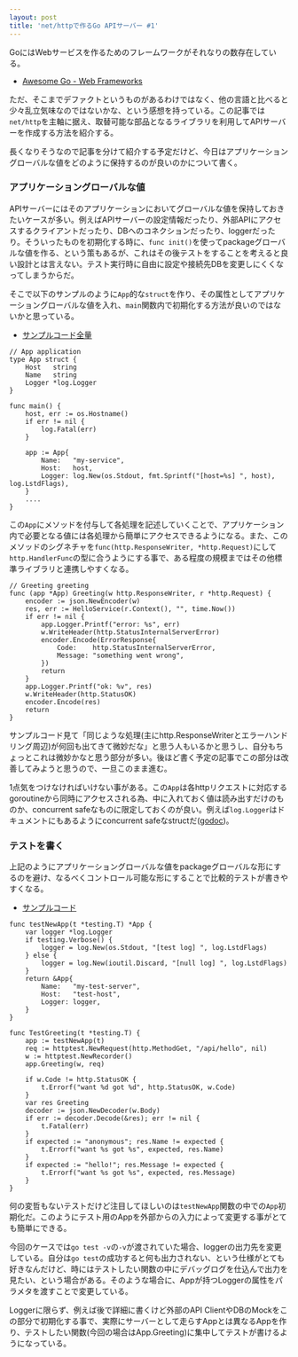 ```yaml
---
layout: post
title: 'net/httpで作るGo APIサーバー #1'
---
```


GoにはWebサービスを作るためのフレームワークがそれなりの数存在している。

- [Awesome Go - Web Frameworks](https://github.com/avelino/awesome-go#web-frameworks)

ただ、そこまでデファクトというものがあるわけではなく、他の言語と比べると少々乱立気味なのではないかな、という感想を持っている。この記事では`net/http`を主軸に据え、取替可能な部品となるライブラリを利用してAPIサーバーを作成する方法を紹介する。

長くなりそうなので記事を分けて紹介する予定だけど、今日はアプリケーショングローバルな値をどのように保持するのが良いのかについて書く。


### アプリケーショングローバルな値

APIサーバーにはそのアプリケーションにおいてグローバルな値を保持しておきたいケースが多い。例えばAPIサーバーの設定情報だったり、外部APIにアクセスするクライアントだったり、DBへのコネクションだったり、loggerだったり。そういったものを初期化する時に、`func init()`を使ってpackageグローバルな値を作る、という策もあるが、これはその後テストをすることを考えると良い設計とは言えない。テスト実行時に自由に設定や接続先DBを変更しにくくなってしまうからだ。

そこで以下のサンプルのように`App`的な`struct`を作り、その属性としてアプリケーショングローバルな値を入れ、`main`関数内で初期化する方法が良いのではないかと思っている。

- [サンプルコード全量](https://github.com/achiku/go-http-api-server/blob/master/ch01/server.go)

```golang
// App application
type App struct {
	Host   string
	Name   string
	Logger *log.Logger
}

func main() {
	host, err := os.Hostname()
	if err != nil {
		log.Fatal(err)
	}

	app := App{
		Name:   "my-service",
		Host:   host,
		Logger: log.New(os.Stdout, fmt.Sprintf("[host=%s] ", host), log.LstdFlags),
	}
    ....
}
```

この`App`にメソッドを付与して各処理を記述していくことで、アプリケーション内で必要となる値には各処理から簡単にアクセスできるようになる。また、このメソッドのシグネチャを`func(http.ResponseWriter, *http.Request)`にして`http.HandlerFunc`の型に合うようにする事で、ある程度の規模まではその他標準ライブラリと連携しやすくなる。

```golang
// Greeting greeting
func (app *App) Greeting(w http.ResponseWriter, r *http.Request) {
	encoder := json.NewEncoder(w)
	res, err := HelloService(r.Context(), "", time.Now())
	if err != nil {
		app.Logger.Printf("error: %s", err)
		w.WriteHeader(http.StatusInternalServerError)
		encoder.Encode(ErrorResponse{
			Code:    http.StatusInternalServerError,
			Message: "something went wrong",
		})
		return
	}
	app.Logger.Printf("ok: %v", res)
	w.WriteHeader(http.StatusOK)
	encoder.Encode(res)
	return
}
```

サンプルコード見て「同じような処理(主にhttp.ResponseWriterとエラーハンドリング周辺)が何回も出てきて微妙だな」と思う人もいるかと思うし、自分もちょっとこれは微妙かなと思う部分が多い。後ほど書く予定の記事でこの部分は改善してみようと思うので、一旦このまま進む。

1点気をつけなければいけない事がある。この`App`は各httpリクエストに対応するgoroutineから同時にアクセスされる為、中に入れておく値は読み出すだけのものか、concurrent safeなものに限定しておくのが良い。例えば`log.Logger`はドキュメントにもあるようにconcurrent safeなstructだ([godoc](https://golang.org/pkg/log/#Logger))。


### テストを書く

上記のようにアプリケーショングローバルな値をpackageグローバルな形にするのを避け、なるべくコントロール可能な形にすることで比較的テストが書きやすくなる。

- [サンプルコード](https://github.com/achiku/go-http-api-server/blob/master/ch01/server_test.go)

```golang
func testNewApp(t *testing.T) *App {
	var logger *log.Logger
	if testing.Verbose() {
		logger = log.New(os.Stdout, "[test log] ", log.LstdFlags)
	} else {
		logger = log.New(ioutil.Discard, "[null log] ", log.LstdFlags)
	}
	return &App{
		Name:   "my-test-server",
		Host:   "test-host",
		Logger: logger,
	}
}

func TestGreeting(t *testing.T) {
	app := testNewApp(t)
	req := httptest.NewRequest(http.MethodGet, "/api/hello", nil)
	w := httptest.NewRecorder()
	app.Greeting(w, req)

	if w.Code != http.StatusOK {
		t.Errorf("want %d got %d", http.StatusOK, w.Code)
	}
	var res Greeting
	decoder := json.NewDecoder(w.Body)
	if err := decoder.Decode(&res); err != nil {
		t.Fatal(err)
	}
	if expected := "anonymous"; res.Name != expected {
		t.Errorf("want %s got %s", expected, res.Name)
	}
	if expected := "hello!"; res.Message != expected {
		t.Errorf("want %s got %s", expected, res.Message)
	}
}
```

何の変哲もないテストだけど注目してほしいのは`testNewApp`関数の中での`App`初期化だ。このようにテスト用のAppを外部からの入力によって変更する事がとても簡単にできる。

今回のケースでは`go test -v`の`-v`が渡されていた場合、loggerの出力先を変更している。自分は`go test`の成功すると何も出力されない、という仕様がとても好きなんだけど、時にはテストしたい関数の中にデバッグログを仕込んで出力を見たい、という場合がある。そのような場合に、Appが持つLoggerの属性をパラメタを渡すことで変更している。

Loggerに限らず、例えば後で詳細に書くけど外部のAPI ClientやDBのMockをこの部分で初期化する事で、実際にサーバーとして走らすAppとは異なるAppを作り、テストしたい関数(今回の場合はApp.Greeting)に集中してテストが書けるようになっている。
